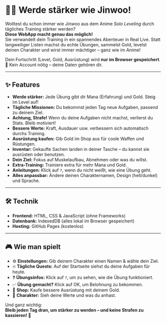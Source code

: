 # 🏋️‍♂️ Werde stärker wie Jinwoo!  

Wolltest du schon immer wie Jinwoo aus dem Anime *Solo Leveling* durch tägliches Training stärker werden?  
**Diese WebApp macht genau das möglich!**  
Sie verwandelt dein Training in ein spannendes Abenteuer in Real Live. Statt langweiliger Listen machst du echte Übungen, sammelst Gold, levelst deinen Charakter und wirst immer mächtiger – ganz wie im Anime!

Dein Fortschritt (Level, Gold, Ausrüstung) wird **nur im Browser gespeichert**.  
📌 Kein Account nötig – deine Daten gehören dir.

---

## ✨ Features

- **Werde stärker:** Jede Übung gibt dir Mana (Erfahrung) und Gold. Steig im Level auf!
- **Tägliche Missionen:** Du bekommst jeden Tag neue Aufgaben, passend zu deinem Ziel.
- **Achtung, Strafe!** Wenn du deine Aufgaben nicht machst, verlierst du Stats. Bleib motiviert!
- **Bessere Werte:** Kraft, Ausdauer usw. verbessern sich automatisch durchs Training.
- **Ausrüstung kaufen:** Gib Gold im Shop aus für coole Waffen und Rüstungen.
- **Inventar:** Gekaufte Sachen landen in deiner Tasche – du kannst sie ausrüsten oder benutzen.
- **Dein Ziel:** Fokus auf Muskelaufbau, Abnehmen oder was du willst.
- **Extra-Training:** Trainiere extra für mehr Mana und Gold.
- **Anleitungen:** Klick auf `?`, wenn du nicht weißt, wie eine Übung geht.
- **Alles anpassbar:** Ändere deinen Charakternamen, Design (hell/dunkel) und Sprache.

---

## 🛠️ Technik

- **Frontend:** HTML, CSS & JavaScript (ohne Frameworks)
- **Datenbank:** IndexedDB (alles lokal im Browser gespeichert)
- **Hosting:** GitHub Pages (kostenlos)

---

## 🎮 Wie man spielt

- ⚙️ **Einstellungen:** Gib deinem Charakter einen Namen & wähle dein Ziel.
- 🔥 **Tägliche Quests:** Auf der Startseite siehst du deine Aufgaben für heute.
- ❓ **Übungsinfos:** Klick auf `?`, um zu sehen, wie die Übung funktioniert.
- ✅ **Übung gemacht?** Klick auf OK, um Belohnung zu bekommen.
- 🛒 **Shop:** Kaufe bessere Ausrüstung mit deinem Gold.
- 👤 **Charakter:** Sieh deine Werte und was du anhast.

Und ganz wichtig:  
**Bleib jeden Tag dran, um stärker zu werden – und keine Strafen zu kassieren! 💪**

